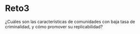# Reto3
¿Cuáles son las características de comunidades con baja tasa de criminalidad, y cómo promover su replicabilidad?

